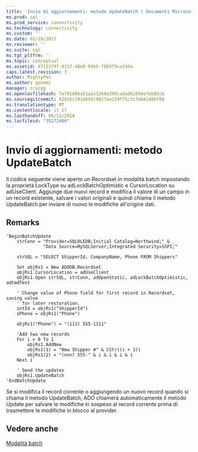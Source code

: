```yaml
---
title: 'Invio di aggiornamenti: metodo UpdateBatch | Documenti Microsoft'
ms.prod: sql
ms.prod_service: connectivity
ms.technology: connectivity
ms.custom: ''
ms.date: 01/19/2017
ms.reviewer: ''
ms.suite: sql
ms.tgt_pltfrm: ''
ms.topic: conceptual
ms.assetid: 87123797-831f-48e0-94b5-f669f9ca194a
caps.latest.revision: 3
author: MightyPen
ms.author: genemi
manager: craigg
ms.openlocfilehash: 7a791806a21a2e1260a39dcadad62894e7eb85cb
ms.sourcegitcommit: 62826c291db93c9017ae219f75c3cfeb8140bf06
ms.translationtype: MT
ms.contentlocale: it-IT
ms.lasthandoff: 06/11/2018
ms.locfileid: "35272480"
---
```

# <a name="sending-the-updates-updatebatch-method"></a>Invio di aggiornamenti: metodo UpdateBatch
Il codice seguente viene aperto un Recordset in modalità batch impostando la proprietà LockType su adLockBatchOptimistic e CursorLocation su adUseClient. Aggiunge due nuovi record e modifica il valore di un campo in un record esistente, salvare i valori originali e quindi chiama il metodo UpdateBatch per inviare di nuovo le modifiche all'origine dati.  
  
## <a name="remarks"></a>Remarks  
  
```  
'BeginBatchUpdate  
    strConn = "Provider=SQLOLEDB;Initial Catalog=Northwind;" & _  
              "Data Source=MySQLServer;Integrated Security=SSPI;"  
  
    strSQL = "SELECT ShipperId, CompanyName, Phone FROM Shippers"  
  
    Set objRs1 = New ADODB.Recordset  
    objRs1.CursorLocation = adUseClient  
    objRs1.Open strSQL, strConn, adOpenStatic, adLockBatchOptimistic, adCmdText  
  
    ' Change value of Phone field for first record in Recordset, saving value  
    ' for later restoration.  
    intId = objRs1("ShipperId")  
    sPhone = objRs1("Phone")  
  
    objRs1("Phone") = "(111) 555-1111"  
  
    'Add two new records  
    For i = 0 To 1  
        objRs1.AddNew  
        objRs1(1) = "New Shipper #" & CStr((i + 1))  
        objRs1(2) = "(nnn) 555-" & i & i & i & i  
    Next i  
  
    ' Send the updates  
    objRs1.UpdateBatch  
'EndBatchUpdate  
```  
  
 Se si modifica il record corrente o aggiungendo un nuovo record quando si chiama il metodo UpdateBatch, ADO chiamerà automaticamente il metodo Update per salvare le modifiche in sospeso al record corrente prima di trasmettere le modifiche in blocco al provider.  
  
## <a name="see-also"></a>Vedere anche  
 [Modalità batch](../../../ado/guide/data/batch-mode.md)
